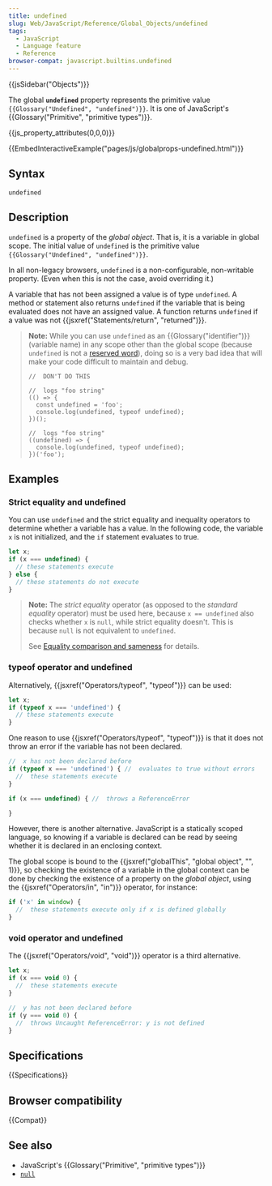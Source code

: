 ```yaml
---
title: undefined
slug: Web/JavaScript/Reference/Global_Objects/undefined
tags:
  - JavaScript
  - Language feature
  - Reference
browser-compat: javascript.builtins.undefined
---
```


{{jsSidebar("Objects")}}

The global **`undefined`** property represents the primitive
value `{{Glossary("Undefined", "undefined")}}`. It is one of JavaScript's
{{Glossary("Primitive", "primitive types")}}.

{{js_property_attributes(0,0,0)}}

{{EmbedInteractiveExample("pages/js/globalprops-undefined.html")}}

## Syntax

```js-nolint
undefined
```

## Description

`undefined` is a property of the _global object_. That is, it is a
variable in global scope. The initial value of `undefined` is the primitive
value `{{Glossary("Undefined", "undefined")}}`.

In all non-legacy browsers, `undefined` is a non-configurable, non-writable property. (Even when this is not the case, avoid overriding it.)

A variable that has not been assigned a value is of type `undefined`. A
method or statement also returns `undefined` if the variable that is being
evaluated does not have an assigned value. A function returns `undefined` if
a value was not {{jsxref("Statements/return", "returned")}}.

> **Note:** While you can use `undefined` as an {{Glossary("identifier")}} (variable name) in any scope other than the global scope (because `undefined` is not a [reserved word](/en-US/docs/Web/JavaScript/Reference/Lexical_grammar#reserved_words)), doing so is a very bad idea that will make your code difficult to maintain and debug.
>
> ```js-nolint example-bad
> //  DON'T DO THIS
>
> //  logs "foo string"
> (() => {
>   const undefined = 'foo';
>   console.log(undefined, typeof undefined);
> })();
>
> //  logs "foo string"
> ((undefined) => {
>   console.log(undefined, typeof undefined);
> })('foo');
> ```

## Examples

### Strict equality and undefined

You can use `undefined` and the strict equality and inequality operators to
determine whether a variable has a value. In the following code, the variable
`x` is not initialized, and the `if` statement evaluates to true.

```js
let x;
if (x === undefined) {
  // these statements execute
} else {
  // these statements do not execute
}
```

> **Note:** The _strict equality_ operator (as opposed to the
> _standard equality_ operator) must be used here, because
> `x == undefined` also checks whether `x` is `null`,
> while strict equality doesn't. This is because `null` is not equivalent to
> `undefined`.
>
> See [Equality comparison and sameness](/en-US/docs/Web/JavaScript/Equality_comparisons_and_sameness) for details.

### typeof operator and undefined

Alternatively, {{jsxref("Operators/typeof", "typeof")}} can be used:

```js
let x;
if (typeof x === 'undefined') {
  // these statements execute
}
```

One reason to use {{jsxref("Operators/typeof", "typeof")}} is that it does not throw an
error if the variable has not been declared.

```js
//  x has not been declared before
if (typeof x === 'undefined') { //  evaluates to true without errors
  //  these statements execute
}

if (x === undefined) { //  throws a ReferenceError

}
```

However, there is another alternative. JavaScript is a statically scoped language, so
knowing if a variable is declared can be read by seeing whether it is declared in an
enclosing context.

The global scope is bound to the {{jsxref("globalThis", "global object", "", 1)}}, so
checking the existence of a variable in the global context can be done by checking the
existence of a property on the _global object_, using the
{{jsxref("Operators/in", "in")}} operator, for instance:

```js
if ('x' in window) {
  //  these statements execute only if x is defined globally
}
```

### void operator and undefined

The {{jsxref("Operators/void", "void")}} operator is a third alternative.

```js
let x;
if (x === void 0) {
  //  these statements execute
}

//  y has not been declared before
if (y === void 0) {
  //  throws Uncaught ReferenceError: y is not defined
}
```

## Specifications

{{Specifications}}

## Browser compatibility

{{Compat}}

## See also

- JavaScript's {{Glossary("Primitive", "primitive types")}}
- [`null`](/en-US/docs/Web/JavaScript/Reference/Operators/null)
